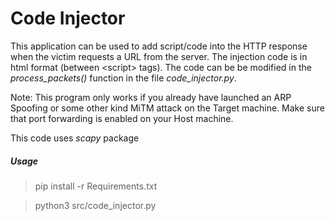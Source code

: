# Code Injector

This application can be used to add script/code into the HTTP response when the victim requests a URL from the server.
The injection code is in html format (between \<script> tags). The code can be be modified in the *process_packets()* function in the file *code_injector.py*.

Note: This program only works if you already have launched an ARP Spoofing or some other kind MiTM attack on the Target machine. Make sure that port forwarding is enabled on your Host machine.

This code uses *scapy* package

##### Usage
> pip install -r Requirements.txt

> python3 src/code_injector.py